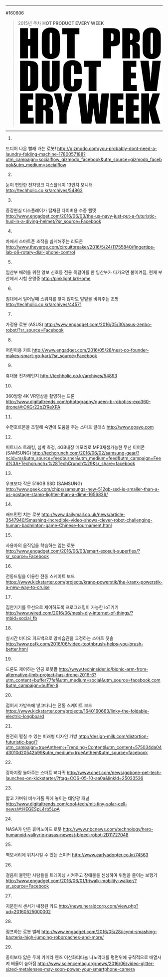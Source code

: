 
---  
#160606  
> 2015년 주차 **HOT PRODUCT EVERY WEEK**  
> ![pic](../image/MAIN.png)  

---  

1. 
드디어 나온 빨래 개는 로봇!
http://gizmodo.com/you-probably-dont-need-a-laundry-folding-machine-1780057188?utm_campaign=socialflow_gizmodo_facebook&utm_source=gizmodo_facebook&utm_medium=socialflow

2. 
눈이 편안한 전자잉크 디스플레이 13인치 모니터
http://techholic.co.kr/archives/54863

3. 
증강현실 디스플레이가 탑재된 다이버용 수중 헬멧
http://www.engadget.com/2016/06/03/the-us-navy-just-put-a-futuristic-hud-in-a-diving-helmet/?sr_source=Facebook


4. 
차에서 스마트폰 조작을 쉽게해주는 리모콘
http://www.theverge.com/circuitbreaker/2016/5/24/11755840/fingertips-lab-o6-rotary-dial-iphone-control

5. 
임산부 배려를 위한 양보 신호등
전용 목걸이를 한 임산부가 다가오면 불이켜짐, 현재 부산에서 시험 운영중
http://pinklight.kr/Home

6. 
침대에서 일어날때 스위치를 찾지 않아도 발밑을 비춰주는 조명
http://techholic.co.kr/archives/44571

7. 
가정용 로봇 (ASUS)
http://www.engadget.com/2016/05/30/asus-zenbo-robot/?sr_source=Facebook

8. 
어린이용 카트
http://www.engadget.com/2016/05/28/nest-co-founder-makes-smart-go-kart/?sr_source=Facebook


9. 
휴대용 전자레인지
http://techholic.co.kr/archives/54893


10. 
360방향 4K VR영상을 촬영하는 드론
http://www.digitaltrends.com/photography/queen-b-robotics-exo360-drone/#:OKGr22bZfReXPA


11. 
수면호르몬을 조절해 숙면에 도움을 주는 스마트 글래스
http://www.goayo.com

12. 
피트니스 트래킹, 심박 측정, 4GB내장 메모리로 MP3재생가능한 무선 이어폰 (SAMSUNG)
http://techcrunch.com/2016/06/02/samsung-gear/?ncid=rss&utm_source=feedburner&utm_medium=feed&utm_campaign=Feed%3A+Techcrunch+%28TechCrunch%29&sr_share=facebook

13. 
우표보다 작은 516GB SSD (SAMSUNG)
http://www.geek.com/chips/samsungs-new-512gb-ssd-is-smaller-than-a-us-postage-stamp-lighter-than-a-dime-1656836/

14. 
배드민턴 치는 로봇
http://www.dailymail.co.uk/news/article-3547940/Smashing-Incredible-video-shows-clever-robot-challenging-human-badminton-game-Chinese-tournament.html

15. 
사용자의 움직임을 학습하는 입는 로봇
http://www.engadget.com/2016/06/03/smart-exosuit-superflex/?sr_source=Facebook


16. 
전동드릴을 이용한 전동 스케이트 보드
https://www.kickstarter.com/projects/kranx-powerstik/the-kranx-powerstik-a-new-way-to-cruise

17. 
집안기기를 무선으로 제어하도록 프로그래밍이 가능한 IoT기기
http://www.wired.com/2016/06/mesh-diy-internet-of-things/?mbid=social_fb

18. 
실시간 비디오 피드백으로 양치습관을 교정하는 스마트 칫솔
http://www.psfk.com/2016/06/video-toothbrush-helps-you-brush-better.html

19. 
드론도 제어하는 인공 로봇팔
http://www.techinsider.io/bionic-arm-from-alternative-limb-project-has-drone-2016-6?utm_content=buffer77fef&utm_medium=social&utm_source=facebook.com&utm_campaign=buffer-ti

20. 
접어서 가방속에 넣고다니는 전동 스케이트 보드
https://www.kickstarter.com/projects/1640160663/linky-the-foldable-electric-longboard

21. 
완전히 펼칠 수 있는 미래형 디자인 가방
http://design-milk.com/distortion-futuristic-bag/?utm_campaign=trueAnthem:+Trending+Content&utm_content=575034da04d3010d20542b99&utm_medium=trueAnthem&utm_source=facebook


22. 
강아지랑 놀아주는 스마트 뼈다귀
http://www.cnet.com/news/gobone-pet-tech-launches-on-kickstarter/?ftag=COS-05-10-aa0a&linkId=25033536


23. 
얇고 가벼워 비누거품 위에 놓이는 태양광 패널
http://www.digitaltrends.com/cool-tech/mit-tiny-solar-cell-news/#:HEGESpL4rb5LpA

24. 
NASA가 만든 휴머노이드 로봇
http://www.nbcnews.com/technology/hero-humanoid-valkyrie-nasas-newest-biped-robot-2D11727048

25. 
벽모서리에 위치시킬 수 있는 스피커
http://www.earlyadopter.co.kr/74563

26. 
걸음이 불편한 사람들을 트레이닝 시켜주고 장애물을 센싱하여 위험을 줄이는 보행기
http://www.engadget.com/2016/06/01/friwalk-mobility-walker/?sr_source=Facebook

27. 
지문인식 센서가 내장된 카드
http://news.heraldcorp.com/view.php?ud=20160525000002

28. 
점프하는 로봇 벌레
http://www.engadget.com/2016/05/28/icymi-smashing-bacteria-high-jumping-roboroaches-and-more/

29. 
종이보다 얇은 두께 카메라 렌즈
이산화티타늄 나노막대를 평면위에 규칙적으로 배열시켜 배율이 높아짐
http://www.sciencemag.org/news/2016/06/video-glitter-sized-metalenses-may-soon-power-your-smartphone-camera

